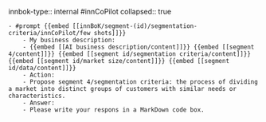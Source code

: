 innbok-type:: internal
#innCoPilot
collapsed:: true

	- #prompt {{embed [[innBoK/segment-(id)/segmentation-criteria/innCoPilot/few shots]]}}
		- My business description:
		- {{embed [[AI business description/content]]}} {{embed [[segment 4/content]]}} {{embed [[segment id/segmentation criteria/content]]}} {{embed [[segment id/market size/content]]}} {{embed [[segment id/data/content]]}}
		- Action:
		- Propose segment 4/segmentation criteria: the process of dividing a market into distinct groups of customers with similar needs or characteristics.
		- Answer:
		- Please write your respons in a MarkDown code box.
